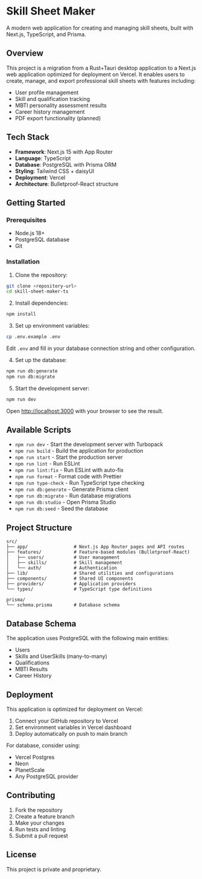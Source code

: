 # Skill Sheet Maker

A modern web application for creating and managing skill sheets, built with Next.js, TypeScript, and Prisma.

## Overview

This project is a migration from a Rust+Tauri desktop application to a Next.js web application optimized for deployment on Vercel. It enables users to create, manage, and export professional skill sheets with features including:

- User profile management
- Skill and qualification tracking
- MBTI personality assessment results
- Career history management
- PDF export functionality (planned)

## Tech Stack

- **Framework**: Next.js 15 with App Router
- **Language**: TypeScript
- **Database**: PostgreSQL with Prisma ORM
- **Styling**: Tailwind CSS + daisyUI
- **Deployment**: Vercel
- **Architecture**: Bulletproof-React structure

## Getting Started

### Prerequisites

- Node.js 18+ 
- PostgreSQL database
- Git

### Installation

1. Clone the repository:
```bash
git clone <repository-url>
cd skill-sheet-maker-ts
```

2. Install dependencies:
```bash
npm install
```

3. Set up environment variables:
```bash
cp .env.example .env
```
Edit `.env` and fill in your database connection string and other configuration.

4. Set up the database:
```bash
npm run db:generate
npm run db:migrate
```

5. Start the development server:
```bash
npm run dev
```

Open [http://localhost:3000](http://localhost:3000) with your browser to see the result.

## Available Scripts

- `npm run dev` - Start the development server with Turbopack
- `npm run build` - Build the application for production
- `npm run start` - Start the production server
- `npm run lint` - Run ESLint
- `npm run lint:fix` - Run ESLint with auto-fix
- `npm run format` - Format code with Prettier
- `npm run type-check` - Run TypeScript type checking
- `npm run db:generate` - Generate Prisma client
- `npm run db:migrate` - Run database migrations
- `npm run db:studio` - Open Prisma Studio
- `npm run db:seed` - Seed the database

## Project Structure

```
src/
├── app/                 # Next.js App Router pages and API routes
├── features/            # Feature-based modules (Bulletproof-React)
│   ├── users/           # User management
│   ├── skills/          # Skill management  
│   └── auth/            # Authentication
├── lib/                 # Shared utilities and configurations
├── components/          # Shared UI components
├── providers/           # Application providers
└── types/               # TypeScript type definitions

prisma/
└── schema.prisma        # Database schema
```

## Database Schema

The application uses PostgreSQL with the following main entities:
- Users
- Skills and UserSkills (many-to-many)
- Qualifications
- MBTI Results
- Career History

## Deployment

This application is optimized for deployment on Vercel:

1. Connect your GitHub repository to Vercel
2. Set environment variables in Vercel dashboard
3. Deploy automatically on push to main branch

For database, consider using:
- Vercel Postgres
- Neon
- PlanetScale
- Any PostgreSQL provider

## Contributing

1. Fork the repository
2. Create a feature branch
3. Make your changes
4. Run tests and linting
5. Submit a pull request

## License

This project is private and proprietary.